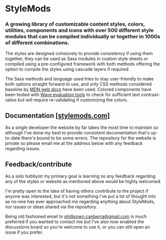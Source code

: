# StyleMods

### A growing library of customizable content styles, colors, utilities, components and icons with over 500 different style modules that can be compiled individually or together in 1000s of different combinations.

The styles are designed cohesively to provide consistency if using them together, they can be used as Sass modules in custom style sheets or compiled using a pre-configured framework with both methods offering the option to compile the styles using cascade layers if required.

The Sass methods and language used tries to stay user-friendly to make both options straight forward to use, and only CSS methods considered baseline by [MDN web docs](https://developer.mozilla.org/en-US/docs/Glossary/Baseline/Compatibility) have been used. Colored components have been tested with [Wave evaluation tools](https://wave.webaim.org/) to check for sufficient text contrast-ratios but will require re-validating if customizing the colors.

## Documentation [[stylemods.com]](https://stylemods.com)

As a single developer the website by far takes the most time to maintain so although I've done my best to provide consistent documentation that's up-to-date there's bound to be some errors. The repository for the website is private so please email me at the address below with any feedback regarding issues.

## Feedback/contribute

As a solo hobbyist my primary goal is learning so any feedback regarding any of the styles or website as mentioned above would be highly welcomed.

I'm pretty open to the idea of having others contribute to the project if anyone was interested, but it's not something I've put a lot of thought into as no-one has ever approached me regarding anything about StyleMods, nor issues or ideas shared via the repository.

Being old fashioned email to philbrown.canberra@gmail.com is much preferred if you wanted to contact me but I've also now enabled the discussions board so you're welcome to use it, or you can still open an issue if you prefer.
